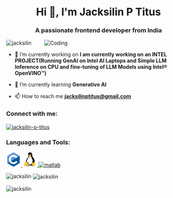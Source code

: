 <h1 align="center">Hi 👋, I'm Jacksilin P Titus</h1>
<h3 align="center">A passionate frontend developer from India</h3>
<img align="right" alt="Coding" width="400" src="https://cdn.dribbble.com/users/4055494/screenshots/15215756/lottie-000_1_1.gif">

<p align="left"> <img src="https://komarev.com/ghpvc/?username=jacksilin&label=Profile%20views&color=0e75b6&style=flat" alt="jacksilin" /> </p>

- 🔭 I’m currently working on **I am currently working on an INTEL PROJECT(Running GenAI on Intel AI Laptops and Simple LLM Inference on CPU and fine-tuning of LLM Models using Intel® OpenVINO™)**

- 🌱 I’m currently learning **Generative AI**

- 📫 How to reach me **jacksilinptitus@gmail.com**

<h3 align="left">Connect with me:</h3>
<p align="left">
<a href="https://linkedin.com/in/jacksilin-p-titus" target="blank"><img align="center" src="https://raw.githubusercontent.com/rahuldkjain/github-profile-readme-generator/master/src/images/icons/Social/linked-in-alt.svg" alt="jacksilin-p-titus" height="30" width="40" /></a>
</p>

<h3 align="left">Languages and Tools:</h3>
<p align="left"> <a href="https://www.cprogramming.com/" target="_blank" rel="noreferrer"> <img src="https://raw.githubusercontent.com/devicons/devicon/master/icons/c/c-original.svg" alt="c" width="40" height="40"/> </a> <a href="https://www.linux.org/" target="_blank" rel="noreferrer"> <img src="https://raw.githubusercontent.com/devicons/devicon/master/icons/linux/linux-original.svg" alt="linux" width="40" height="40"/> </a> <a href="https://www.mathworks.com/" target="_blank" rel="noreferrer"> <img src="https://upload.wikimedia.org/wikipedia/commons/2/21/Matlab_Logo.png" alt="matlab" width="40" height="40"/> </a> </p>

<p><img align="left" src="https://github-readme-stats.vercel.app/api/top-langs?username=jacksilin&show_icons=true&locale=en&layout=compact" alt="jacksilin" /></p>

<p>&nbsp;<img align="center" src="https://github-readme-stats.vercel.app/api?username=jacksilin&show_icons=true&locale=en" alt="jacksilin" /></p>

<p><img align="center" src="https://github-readme-streak-stats.herokuapp.com/?user=jacksilin&" alt="jacksilin" /></p>



